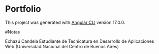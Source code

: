 # Portfolio

This project was generated with [Angular CLI](https://github.com/angular/angular-cli) version 17.0.0.

#Notas

Echazú Candela
Estudiante de Tecnicatura en Desarrollo de Aplicaciones Web (Universidad Nacional del Centro de Buenos Aires)
